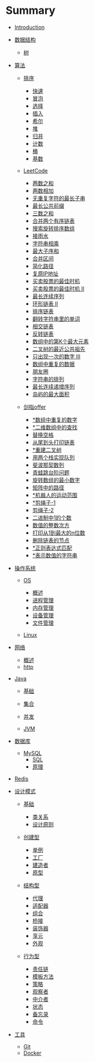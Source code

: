 # Summary

- [Introduction](README.md)
- [数据结构]()
  - [树](datastructure/tree.md)
- [算法]()
  - [排序](abstract/sort.md)
    - [快速](algorithm/sort/quick.md)
    - [冒泡](algorithm/sort/bubble.md)
    - [选择](algorithm/sort/select.md)
    - [插入](algorithm/sort/insert.md)
    - [希尔](algorithm/sort/shell.md)
    - [堆](algorithm/sort/heap.md)
    - [归并](algorithm/sort/merge.md)
    - [计数](algorithm/sort/count.md)
    - [桶](algorithm/sort/bucket.md)
    - [基数](algorithm/sort/radix.md)

  - [LeetCode]()
    - [两数之和](algorithm/leetcode/1.md)
    - [两数相加](algorithm/leetcode/2.md)
    - [无重复字符的最长子串](algorithm/leetcode/3.md)
    - [最长公共前缀](algorithm/leetcode/14.md)
    - [三数之和](algorithm/leetcode/15.md)
    - [ 合并两个有序链表](algorithm/leetcode/21.md)
    - [搜索旋转排序数组](algorithm/leetcode/33.md)
    - [接雨水](algorithm/leetcode/42.md)
    - [字符串相乘](algorithm/leetcode/43.md)
    - [最大子序和](algorithm/leetcode/53.md)
    - [合并区间](algorithm/leetcode/56.md)
    - [简化路径](algorithm/leetcode/71.md)
    - [复原IP地址](algorithm/leetcode/93.md)
    - [买卖股票的最佳时机](algorithm/leetcode/121.md)
    - [买卖股票的最佳时机 II](algorithm/leetcode/122.md)
    - [最长连续序列](algorithm/leetcode/128.md)
    - [环形链表 II](algorithm/leetcode/142.md)
    - [排序链表](algorithm/leetcode/148.md)
    - [翻转字符串里的单词](algorithm/leetcode/151.md)
    - [相交链表](algorithm/leetcode/160.md)
    - [反转链表](algorithm/leetcode/206.md)
    - [数组中的第K个最大元素](algorithm/leetcode/215.md)
    - [二叉树的最近公共祖先](algorithm/leetcode/236.md)
    - [只出现一次的数字 III](algorithm/leetcode/260.md)
    - [数组中重复的数据](algorithm/leetcode/442.md)
    - [朋友圈](algorithm/leetcode/547.md)
    - [字符串的排列](algorithm/leetcode/567.md)
    - [最长连续递增序列](algorithm/leetcode/674.md)
    - [岛屿的最大面积](algorithm/leetcode/695.md)

  - [剑指offer]()
    - [\*数组中重复的数字](algorithm/jmvioffer/3.md)
    - [\*二维数组中的查找](algorithm/jmvioffer/4.md)
    - [替换空格](algorithm/jmvioffer/5.md)
    - [从尾到头打印链表](algorithm/jmvioffer/6.md)
    - [\*重建二叉树](algorithm/jmvioffer/7.md)
    - [用两个栈实现队列](algorithm/jmvioffer/9.md)
    - [斐波那契数列](algorithm/jmvioffer/10-1.md)
    - [青蛙跳台阶问题](algorithm/jmvioffer/10-2.md)
    - [旋转数组的最小数字](algorithm/jmvioffer/11.md)
    - [矩阵中的路径](algorithm/jmvioffer/12.md)
    - [\*机器人的运动范围](algorithm/jmvioffer/13.md)
    - [\*剪绳子-1](algorithm/jmvioffer/14-1.md)
    - [剪绳子-2](algorithm/jmvioffer/14-2.md)
    - [二进制中1的个数](algorithm/jmvioffer/15.md)
    - [数值的整数次方](algorithm/jmvioffer/16.md)
    - [打印从1到最大的n位数](algorithm/jmvioffer/17.md)
    - [删除链表的节点](algorithm/jmvioffer/18.md)
    - [\*正则表达式匹配](algorithm/jmvioffer/19.md)
    - [\*表示数值的字符串](algorithm/jmvioffer/20.md)

- [操作系统]()
  - [OS]()
    - [概述](operatingsystem/os/overview.md)
    - [进程管理](operatingsystem/os/process.md)
    - [内存管理](operatingsystem/os/memory.md)
    - [设备管理](operatingsystem/os/device.md)
    - [文件管理](operatingsystem/os/file.md)

  - [Linux]()
- [网络]()
  - [概述](network/overview.md)
  - [http](network/http.md)
  
- [Java]()
  - [基础]()

  - [集合]()

  - [并发]()

  - [JVM]()
- [数据库]()
  - [MySQL]()
    - [SQL](database/mysql/sql.md)
    - [原理](database/mysql/theory.md)
- [Redis]()
- [设计模式]()
  - [基础]()
    - [类关系](designpattern/basic/clazzrelationship.md)
    - [设计原则](designpattern/basic/designprinciple.md)

  - [创建型]()
    - [单例](designpattern/singleton.md)
    - [工厂](designpattern/factory.md)
    - [建造者](designpattern/builder.md)
    - [原型](designpattern/prototype.md)

  - [结构型]()
    - [代理](designpattern/proxy.md)
    - [适配器](designpattern/adapter.md)
    - [组合](designpattern/composite.md)
    - [桥接](designpattern/bridge.md)
    - [装饰器](designpattern/decorator.md)
    - [享元](designpattern/flyweight.md)
    - [外观](designpattern/facade.md)

  - [行为型]()
    - [责任链](designpattern/chainofresponsibility.md)
    - [模板方法](designpattern/templatemethod.md)
    - [策略](designpattern/strategy.md)
    - [观察者](designpattern/observer.md) 
    - [中介者](designpattern/mediator.md)
    - [状态](designpattern/state.md)
    - [备忘录](designpattern/memento.md)
    - [命令](designpattern/command.md)
- [工具]()
  - [Git]()
  - [Docker]()